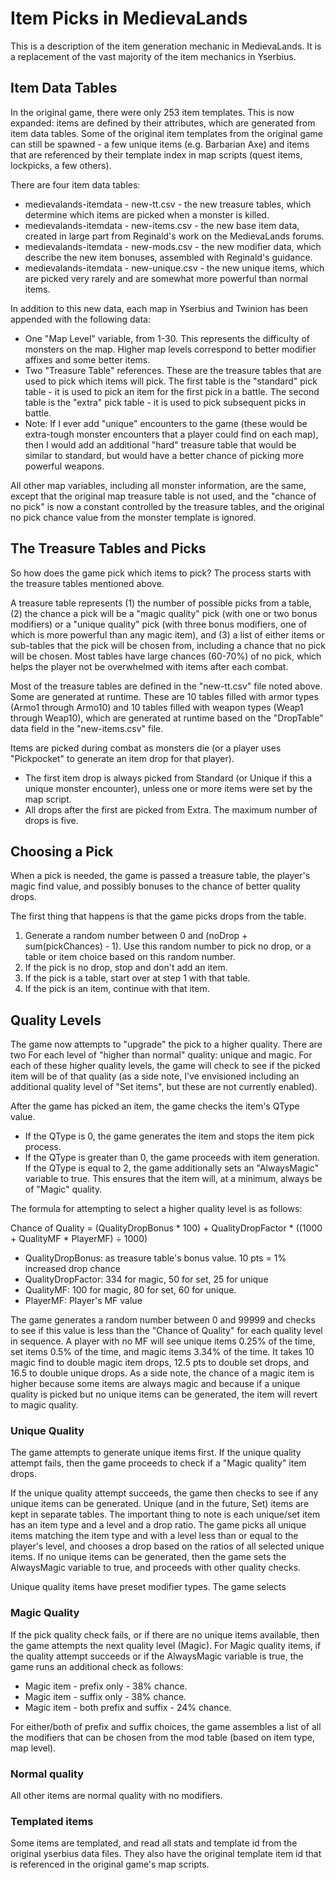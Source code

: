 # Item Picks in MedievaLands

This is a description of the item generation mechanic in MedievaLands. It is a replacement of the vast majority of the item mechanics in Yserbius.

## Item Data Tables

In the original game, there were only 253 item templates. This is now expanded: items are defined by their attributes, which are generated from item data tables. Some of the original item templates from the original game can still be spawned - a few unique items (e.g. Barbarian Axe) and items that are referenced by their template index in map scripts (quest items, lockpicks, a few others).

There are four item data tables:
* medievalands-itemdata - new-tt.csv - the new treasure tables, which determine which items are picked when a monster is killed.
* medievalands-itemdata - new-items.csv - the new base item data, created in large part from Reginald's work on the MedievaLands forums.
* medievalands-itemdata - new-mods.csv - the new modifier data, which describe the new item bonuses, assembled with Reginald's guidance.
* medievalands-itemdata - new-unique.csv - the new unique items, which are picked very rarely and are somewhat more powerful than normal items.

In addition to this new data, each map in Yserbius and Twinion has been appended with the following data:
* One "Map Level" variable, from 1-30. This represents the difficulty of monsters on the map. Higher map levels correspond to better modifier affixes and some better items.
* Two "Treasure Table" references. These are the treasure tables that are used to pick which items will pick. The first table is the "standard" pick table - it is used to pick an item for the first pick in a battle. The second table is the "extra" pick table - it is used to pick subsequent picks in battle.
* Note: If I ever add "unique" encounters to the game (these would be extra-tough monster encounters that a player could find on each map), then I would add an additional "hard" treasure table that would be similar to standard, but would have a better chance of picking more powerful weapons.

All other map variables, including all monster information, are the same, except that the original map treasure table is not used, and the "chance of no pick" is now a constant controlled by the treasure tables, and the original no pick chance value from the monster template is ignored.

## The Treasure Tables and Picks

So how does the game pick which items to pick? The process starts with the treasure tables mentioned above.

A treasure table represents (1) the number of possible picks from a table, (2) the chance a pick will be a "magic quality" pick (with one or two bonus modifiers) or a "unique quality" pick (with three bonus modifiers, one of which is more powerful than any magic item), and (3) a list of either items or sub-tables that the pick will be chosen from, including a chance that no pick will be chosen. Most tables have large chances (60-70%) of no pick, which helps the player not be overwhelmed with items after each combat.

Most of the treasure tables are defined in the "new-tt.csv" file noted above. Some are generated at runtime. These are 10 tables filled with armor types (Armo1 through Armo10) and 10 tables filled with weapon types (Weap1 through Weap10), which are generated at runtime based on the "DropTable" data field in the "new-items.csv" file.

Items are picked during combat as monsters die (or a player uses "Pickpocket" to generate an item drop for that player).
* The first item drop is always picked from Standard (or Unique if this a unique monster encounter), unless one or more items were set by the map script.
* All drops after the first are picked from Extra. The maximum number of drops is five.

## Choosing a Pick

When a pick is needed, the game is passed a treasure table, the player's magic find value, and possibly bonuses to the chance of better quality drops.

The first thing that happens is that the game picks drops from the table.
1. Generate a random number between 0 and (noDrop + sum(pickChances) - 1). Use this random number to pick no drop, or a table or item choice based on this random number.
2. If the pick is no drop, stop and don't add an item.
3. If the pick is a table, start over at step 1 with that table.
4. If the pick is an item, continue with that item.

## Quality Levels

The game now attempts to "upgrade" the pick to a higher quality. There are two For each level of "higher than normal" quality: unique and magic. For each of these higher quality levels, the game will check to see if the picked item will be of that quality (as a side note, I've envisioned including an additional quality level of "Set items", but these are not currently enabled).

After the game has picked an item, the game checks the item's QType value.
* If the QType is 0, the game generates the item and stops the item pick process.
* If the QType is greater than 0, the game proceeds with item generation. If the QType is equal to 2, the game additionally sets an "AlwaysMagic" variable to true. This ensures that the item will, at a minimum, always be of "Magic" quality.

The formula for attempting to select a higher quality level is as follows:

Chance of Quality = (QualityDropBonus * 100) + QualityDropFactor * ((1000 + QualityMF * PlayerMF) ÷ 1000)
- QualityDropBonus: as treasure table's bonus value. 10 pts = 1% increased drop chance
- QualityDropFactor: 334 for magic, 50 for set, 25 for unique
- QualityMF: 100 for magic, 80 for set, 60 for unique.
- PlayerMF: Player's MF value 

The game generates a random number between 0 and 99999 and checks to see if this value is less than the "Chance of Quality" for each quality level in sequence. A player with no MF will see unique items 0.25% of the time, set items 0.5% of the time, and magic items 3.34% of the time. It takes 10 magic find to double magic item drops, 12.5 pts to double set drops, and 16.5 to double unique drops. As a side note, the chance of a magic item is higher because some items are always magic and because if a unique quality is picked but no unique items can be generated, the item will revert to magic quality.

### Unique Quality

The game attempts to generate unique items first. If the unique quality attempt fails, then the game proceeds to check if a "Magic quality" item drops.

If the unique quality attempt succeeds, the game then checks to see if any unique items can be generated. Unique (and in the future, Set) items are kept in separate tables. The important thing to note is each unique/set item has an item type and a level and a drop ratio. The game picks all unique items matching the item type and with a level less than or equal to the player's level, and chooses a drop based on the ratios of all selected unique items. If no unique items can be generated, then the game sets the AlwaysMagic variable to true, and proceeds with other quality checks.

Unique quality items have preset modifier types. The game selects 

### Magic Quality

If the pick quality check fails, or if there are no unique items available, then the game attempts the next quality level (Magic). For Magic quality items, if the quality attempt succeeds or if the AlwaysMagic variable is true, the game runs an additional check as follows:
* Magic item - prefix only - 38% chance.
* Magic item - suffix only - 38% chance.
* Magic item - both prefix and suffix - 24% chance.

For either/both of prefix and suffix choices, the game assembles a list of all the modifiers that can be chosen from the mod table (based on item type, map level).

### Normal quality

All other items are normal quality with no modifiers.

### Templated items

Some items are templated, and read all stats and template id from the original yserbius data files. They also have the original template item id that is referenced in the original game's map scripts.
